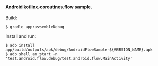 #### Android kotlinx.coroutines.flow sample.

Build:
```
$ gradle app:assembleDebug
```

Install and run:
```
$ adb install app/build/outputs/apk/debug/AndroidFlowSample-${VERSION_NAME}.apk
$ adb shell am start -n 'test.android.flow.debug/test.android.flow.MainActivity'
```
